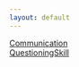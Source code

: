 ```yaml
---
layout: default
---
```


[Communication](./Communication.html)  
[QuestioningSkill](./QuestioningSkill.html)  
